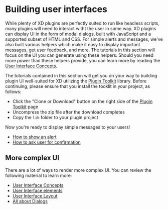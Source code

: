 # Building user interfaces

While plenty of XD plugins are perfectly suited to run like headless scripts, many plugins will need to interact witht the user in some way. XD plugins can display UI in the form of modal dialogs, built with JavaScript and a supported subset of HTML and CSS. For simple alerts and messages, we've also built various helpers which make it easy to display important messages, get user feedback, and more. The tutorials in this section will focus on the UI you can generate using these helpers. Should you need more power than these helpers provide, you can learn more by reading the [User Interface Concepts](/reference/ui/).

The tutorials contained in this section will get you on your way to building plugin UI well-suited for XD utilizing the [Plugin Toolkit](https://github.com/AdobeXD/plugin-toolkit) library. Before continuing, please ensure that you install the tooklit in your project, as follows:

* Click the "Clone or Download" button on the right side of the [Plugin Toolkit](https://github.com/AdobeXD/plugin-toolkit) page
* Uncompress the zip file after the download completes
* Copy the `lib` folder to your plugin project

Now you're ready to display simple messages to your users!

* [How to show an alert](./how-to-show-an-alert/index.md)
* [How to ask user for confirmation](./how-to-ask-user-for-confirmation/index.md)


## More complex UI

There are a lot of ways to render more complex UI. You can review the following material to learn more:

* [User Interface Concepts](/reference/ui/)
* [User Interface elements](/reference/ui/elements/)
* [User Interface Layout](/reference/ui/layout/)
* [All about Dialogs](/reference/ui/dialogs/)